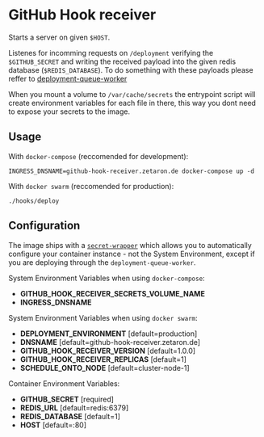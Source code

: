 # GitHub Hook receiver
Starts a server on given `$HOST`.

Listenes for incomming requests on `/deployment` verifying the `$GITHUB_SECRET` and writing the received payload into the given redis database (`$REDIS_DATABASE`).
To do something with these payloads please reffer to [deployment-queue-worker](https://github.com/zetaron/deployment-queue-worker)

When you mount a volume to `/var/cache/secrets` the entrypoint script will create environment variables for each file in there, this way you dont need to expose your secrets to the image.

## Usage

With `docker-compose` (reccomended for development):
```shell
INGRESS_DNSNAME=github-hook-receiver.zetaron.de docker-compose up -d
```

With `docker swarm` (reccomended for production):
```shell
./hooks/deploy
```

## Configuration
The image ships with a [`secret-wrapper`](https://github.com/zetaron/github-hook-receiver/blob/master/secret-wrapper) which allows you to automatically configure your container instance - not the System Environment, except if you are deploying through the `deployment-queue-worker`.

System Environment Variables when using `docker-compose`:
- **GITHUB_HOOK_RECEIVER_SECRETS_VOLUME_NAME**
- **INGRESS_DNSNAME**

System Environment Variables when using `docker swarm`:
- **DEPLOYMENT_ENVIRONMENT** [default=production]
- **DNSNAME** [default=github-hook-receiver.zetaron.de]
- **GITHUB_HOOK_RECEIVER_VERSION** [default=1.0.0]
- **GITHUB_HOOK_RECEIVER_REPLICAS** [default=1]
- **SCHEDULE_ONTO_NODE** [default=cluster-node-1]

Container Environment Variables:
- **GITHUB_SECRET** [required]
- **REDIS_URL** [default=redis:6379]
- **REDIS_DATABASE** [default=1]
- **HOST** [default=:80]
